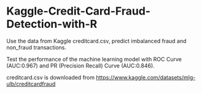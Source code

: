 # Kaggle-Credit-Card-Fraud-Detection-with-R

Use the data from Kaggle creditcard.csv, predict imbalanced fraud and non_fraud transactions.

Test the performance of the machine learning model with ROC Curve (AUC:0.967) and PR (Precision Recall) Curve (AUC:0.846).

creditcard.csv is downloaded from https://www.kaggle.com/datasets/mlg-ulb/creditcardfraud

